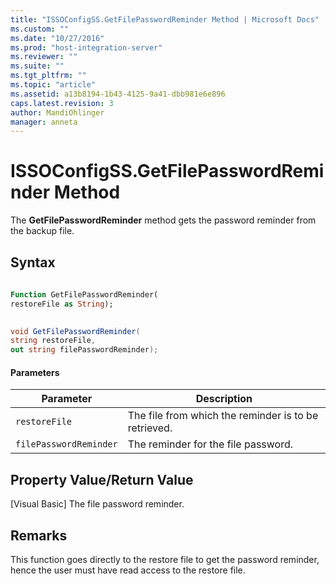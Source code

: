 ```yaml
---
title: "ISSOConfigSS.GetFilePasswordReminder Method | Microsoft Docs"
ms.custom: ""
ms.date: "10/27/2016"
ms.prod: "host-integration-server"
ms.reviewer: ""
ms.suite: ""
ms.tgt_pltfrm: ""
ms.topic: "article"
ms.assetid: a13b8194-1b43-4125-9a41-dbb981e6e896
caps.latest.revision: 3
author: MandiOhlinger
manager: anneta
---
```

# ISSOConfigSS.GetFilePasswordReminder Method
The **GetFilePasswordReminder** method gets the password reminder from the backup file.  
  
## Syntax  
  
```vb  
  
Function GetFilePasswordReminder(  
restoreFile as String);  
```  
  
```csharp  
  
void GetFilePasswordReminder(  
string restoreFile,  
out string filePasswordReminder);  
```  
  
#### Parameters  
  
|Parameter|Description|  
|---------------|-----------------|  
|`restoreFile`|The file from which the reminder is to be retrieved.|  
|`filePasswordReminder`|The reminder for the file password.|  
  
## Property Value/Return Value  
 [Visual Basic] The file password reminder.  
  
## Remarks  
 This function goes directly to the restore file to get the password reminder, hence the user must have read access to the restore file.
